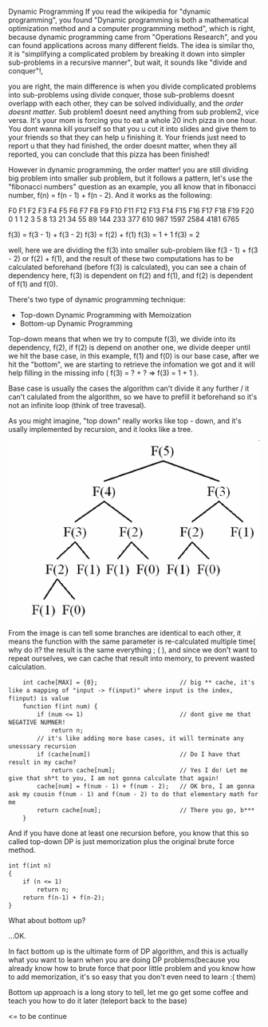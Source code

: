 Dynamic Programming
If you read the wikipedia for "dynamic programming", you found "Dynamic programming is both a mathematical optimization method and a computer programming method", which is right, because dynamic programming came from "Operations Research", and you can found applications across many different fields. The idea is similar tho, it is "simplifying a complicated problem by breaking it down into simpler sub-problems in a recursive manner", but wait, it sounds like "divide and conquer"!, 

you are right, the main difference is when you divide complicated problems into sub-problems using divide conquer, those sub-problems doesnt overlapp with each other, they can be solved individually, and the *order doesnt matter*. Sub problem1 doesnt need anything from sub problem2, vice versa. It's  your mom is forcing you to eat a whole 20 inch pizza in one hour. You dont wanna kill yourself so that you u cut it into slides and give them to your friends so that they can help u finishing it. Your friends just need to report u that they had finished, the order doesnt matter, when they all reported, you can conclude that this pizza has been finished!

However in dynamic programming, the order matter! you are still dividing big problem into smaller sub problem, but it follows a pattern, let's use the 
"fibonacci numbers" question as an example, you all know that in fibonacci number, f(n) = f(n - 1) + f(n - 2). And it works as the following:

F0	F1	F2	F3	F4	F5	F6	F7	F8	F9	F10	F11	F12	F13	F14	F15	F16	F17	  F18	F19	    F20
0	1	1	2	3	5	8	13	21	34	55	89	144	233	377	610	987	1597  2584	4181	6765

f(3) = f(3 - 1) + f(3 - 2)
f(3) = f(2) + f(1)
f(3) = 1 + 1
f(3) = 2

well, here we are dividing the f(3) into smaller sub-problem like f(3 - 1) + f(3 - 2) or f(2) + f(1), and the result of these two computations has to be calculated beforehand (before f(3) is calculated), you can see a chain of dependency here, f(3) is dependent on f(2) and f(1), and f(2) is dependent of f(1) and f(0).

There's two type of dynamic programming technique:
 - Top-down Dynamic Programming with Memoization 
 - Bottom-up Dynamic Programming

Top-down means that when we try to compute f(3), we divide into its dependency, f(2), if f(2) is depend on another one, we divide deeper until we hit the base case, in this example, f(1) and f(0) is our base case, after we hit the "bottom", we are starting to retrieve the infomation we got and it will help filling in the missing info ( f(3) = ? + ? => f(3) = 1 + 1 ).

Base case is usually the cases the algorithm can't divide it any further / it can't calulated from the algorithm, so we have to prefill it beforehand so it's not an infinite loop (think of tree travesal).


As you might imagine, "top down" really works like top - down, and it's usally implemented by recursion, and it looks like a tree. 

![fobo](./img/fibo.png)

From the image is can tell some branches are identical to each other, it means the function with the same parameter is re-calculated multiple time( why do it? the result is the same everything ; (  ), and since we don't want to repeat ourselves, we can cache that result into memory, to prevent wasted calculation. 

```
    int cache[MAX] = {0};                       // big ** cache, it's like a mapping of "input -> f(input)" where input is the index, f(input) is value
    function f(int num) {
        if (num <= 1)                           // dont give me that NEGATIVE NUMNER!
            return n;
        // it's like adding more base cases, it will terminate any unesssary recursion 
        if (cache[num])                         // Do I have that result in my cache?
            return cache[num];                  // Yes I do! Let me give that sh*t to you, I am not gonna calculate that again!
        cache[num] = f(num - 1) + f(num - 2);   // OK bro, I am gonna ask my cousin f(num - 1) and f(num - 2) to do that elementary math for me
        return cache[num];                      // There you go, b***
    }
```

And if you have done at least one recursion before, you know that this so called top-down DP is just memorization plus the original brute force method.

```
int f(int n) 
{ 
    if (n <= 1) 
        return n; 
    return f(n-1) + f(n-2); 
} 
```

What about bottom up?

...OK.

In fact bottom up is the ultimate form of DP algorithm, and this is actually what you want to learn when you are doing DP problems(because you already know how to brute force that poor little problem and you know how to add memorization, it's so easy that you don't even need to learn :( them)

Bottom up approach is a long story to tell, let me go get some coffee and teach you how to do it later (teleport back to the base)

<= to be continue